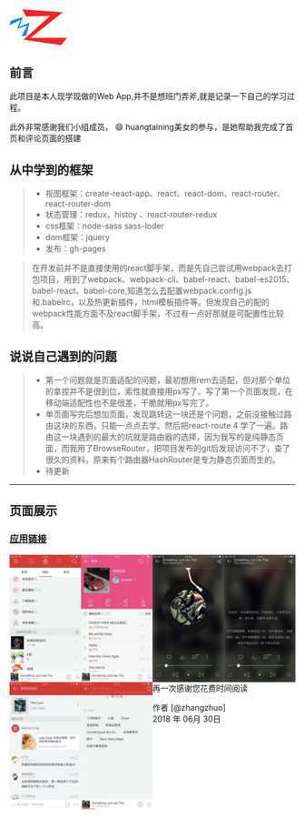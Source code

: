 <img src="show/appicon.png" width="20%" height="20%" />

## 前言

此项目是本人现学现做的Web App,并不是想班门弄斧,就是记录一下自己的学习过程。

此外非常感谢我们小组成员， :smile: huangtaining美女的参与，是她帮助我完成了首页和评论页面的搭建

## 从中学到的框架

> * 视图框架：create-react-app、react、react-dom、react-router、react-router-dom
> * 状态管理：redux，histoy 、react-router-redux
> * css框架：node-sass sass-loder
> * dom框架：jquery
> * 发布：gh-pages


> 在开发前并不是直接使用的react脚手架，而是先自己尝试用webpack去打包项目，用到了webpack、webpack-cli、babel-react、babel-es2015、babel-react、babel-core,知道怎么去配置webpack.config.js和.babelrc，以及热更新插件，html模板插件等。但发现自己的配的webpack性能方面不及react脚手架，不过有一点好那就是可配置性比较高。

## 说说自己遇到的问题

>* 第一个问题就是页面适配的问题，最初想用rem去适配，但对那个单位的拿捏并不是很到位，索性就直接用px写了。写了第一个页面发现，在移动端适配性也不是很差，干脆就用px写完了。
>* 单页面写完后想加页面，发现跳转这一块还是个问题，之前没接触过路由这块的东西，只能一点点去学。然后把react-route 4 学了一遍。路由这一块遇到的最大的坑就是路由器的选择，因为我写的是纯静态页面，而我用了BrowseRouter，把项目发布的git后发现访问不了，查了很久的资料，原来有个路由器HashRouter是专为静态页面而生的。
>* 待更新

------
## 页面展示

### [应用链接](https://zealforyou.github.io/cloud-music/)

<div>
<img style="float:left;margin:5" src="show/page1.jpg" width="25%" height="25%" />
<img style="float:left;margin:5" src="show/page2.jpg" width="25%" height="25%" />
<img style="float:left;margin:5" src="show/page3.jpg" width="25%" height="25%" />
</div>
<div style="margin-top:20">
<img style="float:left;margin:5" src="show/page4.jpg" width="25%" height="25%" />
<img style="float:left;margin:5" src="show/page5.jpg" width="25%" height="25%" />
<img style="float:left;margin:5" src="show/page6.jpg" width="25%" height="25%" />
</div>

------


再一次感谢您花费时间阅读

作者 [@zhangzhuo]    
2018 年 06月 30日    
